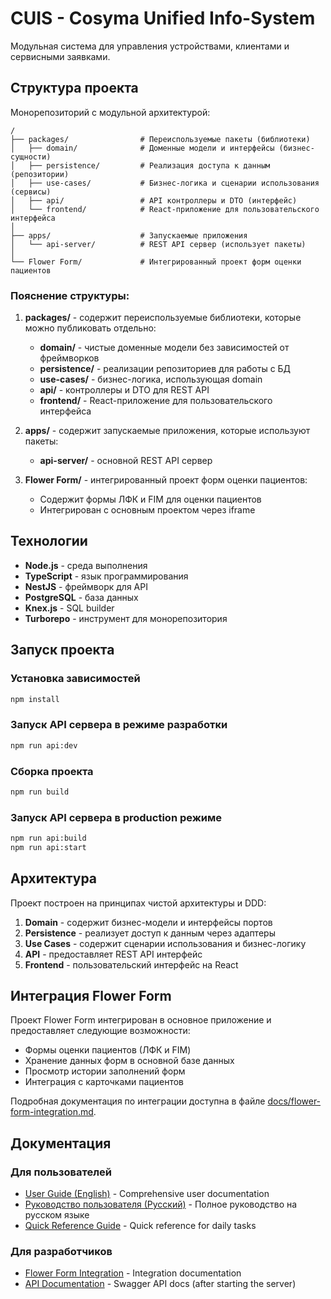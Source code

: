 # CUIS - Cosyma Unified Info-System

Модульная система для управления устройствами, клиентами и сервисными заявками.

## Структура проекта

Монорепозиторий с модульной архитектурой:

```
/
├── packages/                # Переиспользуемые пакеты (библиотеки)
│   ├── domain/              # Доменные модели и интерфейсы (бизнес-сущности)
│   ├── persistence/         # Реализация доступа к данным (репозитории)
│   ├── use-cases/           # Бизнес-логика и сценарии использования (сервисы)
│   ├── api/                 # API контроллеры и DTO (интерфейс)
│   └── frontend/            # React-приложение для пользовательского интерфейса
│
├── apps/                    # Запускаемые приложения
│   └── api-server/          # REST API сервер (использует пакеты)
│
└── Flower Form/             # Интегрированный проект форм оценки пациентов
```

### Пояснение структуры:

1. **packages/** - содержит переиспользуемые библиотеки, которые можно публиковать отдельно:
   - **domain/** - чистые доменные модели без зависимостей от фреймворков
   - **persistence/** - реализации репозиториев для работы с БД
   - **use-cases/** - бизнес-логика, использующая domain
   - **api/** - контроллеры и DTO для REST API
   - **frontend/** - React-приложение для пользовательского интерфейса

2. **apps/** - содержит запускаемые приложения, которые используют пакеты:
   - **api-server/** - основной REST API сервер

3. **Flower Form/** - интегрированный проект форм оценки пациентов:
   - Содержит формы ЛФК и FIM для оценки пациентов
   - Интегрирован с основным проектом через iframe

## Технологии

- **Node.js** - среда выполнения
- **TypeScript** - язык программирования
- **NestJS** - фреймворк для API
- **PostgreSQL** - база данных
- **Knex.js** - SQL builder
- **Turborepo** - инструмент для монорепозитория

## Запуск проекта

### Установка зависимостей

```bash
npm install
```

### Запуск API сервера в режиме разработки

```bash
npm run api:dev
```

### Сборка проекта

```bash
npm run build
```

### Запуск API сервера в production режиме

```bash
npm run api:build
npm run api:start
```

## Архитектура

Проект построен на принципах чистой архитектуры и DDD:

1. **Domain** - содержит бизнес-модели и интерфейсы портов
2. **Persistence** - реализует доступ к данным через адаптеры
3. **Use Cases** - содержит сценарии использования и бизнес-логику
4. **API** - предоставляет REST API интерфейс
5. **Frontend** - пользовательский интерфейс на React

## Интеграция Flower Form

Проект Flower Form интегрирован в основное приложение и предоставляет следующие возможности:

- Формы оценки пациентов (ЛФК и FIM)
- Хранение данных форм в основной базе данных
- Просмотр истории заполнений форм
- Интеграция с карточками пациентов

Подробная документация по интеграции доступна в файле [docs/flower-form-integration.md](docs/flower-form-integration.md).

## Документация

### Для пользователей
- [User Guide (English)](docs/USER_GUIDE.md) - Comprehensive user documentation
- [Руководство пользователя (Русский)](docs/РУКОВОДСТВО_ПОЛЬЗОВАТЕЛЯ.md) - Полное руководство на русском языке  
- [Quick Reference Guide](docs/QUICK_REFERENCE.md) - Quick reference for daily tasks

### Для разработчиков
- [Flower Form Integration](docs/flower-form-integration.md) - Integration documentation
- [API Documentation](http://localhost:3002/api/docs) - Swagger API docs (after starting the server)